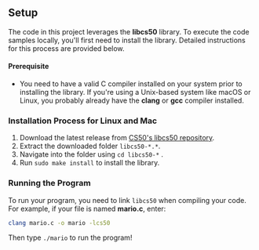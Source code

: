 ## Setup

The code in this project leverages the **libcs50** library. To execute the code samples locally, you'll first need to install the library. Detailed instructions for this process are provided below.

#### Prerequisite

- You need to have a valid C compiler installed on your system prior to installing the library. If you're using a Unix-based system like macOS or Linux, you probably already have the **clang** or **gcc** compiler installed.

### Installation Process for Linux and Mac

1. Download the latest release from [CS50's libcs50 repository](https://github.com/cs50/libcs50/releases).
2. Extract the downloaded folder `libcs50-*.*`.
3. Navigate into the folder using `cd libcs50-*` .
4. Run `sudo make install` to install the library.

### Running the Program

To run your program, you need to link `libcs50` when compiling your code. For example, if your file is named **mario.c**, enter:

```bash
clang mario.c -o mario -lcs50
```

Then type `./mario` to run the program!
